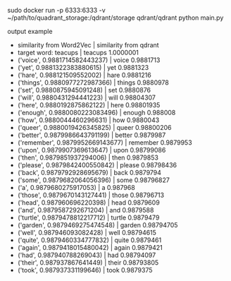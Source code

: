 sudo docker run -p 6333:6333 -v ~/path/to/quadrant_storage:/qdrant/storage qdrant/qdrant
python main.py

output example
- similarity from Word2Vec            |     similarity from qdrant
- target word: teacups                |     teacups 1.0000001
- ('voice', 0.9881714582443237)       |     voice 0.9881713
- ('yet', 0.9881322383880615)         |     yet 0.9881323
- ('hare', 0.988121509552002)         |     hare 0.9881216
- ('things', 0.9880977272987366)      |     things 0.9880978
- ('set', 0.9880875945091248)         |     set 0.9880876
- ('will', 0.9880431294441223)        |     will 0.98804307
- ('here', 0.9880192875862122)        |     here 0.98801935
- ('enough', 0.9880080223083496)      |     enough 0.988008
- ('how', 0.9880044460296631)         |     how 0.9880043
- ('queer', 0.9880019426345825)       |     queer 0.98800206
- ('better', 0.9879986643791199)      |     better 0.9879987
- ('remember', 0.9879952669143677)    |     remember 0.9879953
- ('upon', 0.9879907369613647)        |     upon 0.98799086
- ('then', 0.9879851937294006)        |     then 0.9879853
- ('please', 0.9879842400550842)      |     please 0.98798436
- ('back', 0.9879792928695679)        |     back 0.9879794
- ('some', 0.9879682064056396)        |     some 0.98796827
- ('a', 0.9879680275917053)           |     a 0.987968
- ('those', 0.9879670143127441)       |     those 0.98796713
- ('head', 0.987960696220398)         |     head 0.9879609
- ('and', 0.9879587292671204)         |     and 0.9879588
- ('turtle', 0.9879478812217712)      |     turtle 0.9879479
- ('garden', 0.9879469275474548)      |     garden 0.98794705
- ('well', 0.987946093082428)         |     well 0.98794615
- ('quite', 0.9879460334777832)       |     quite 0.9879461
- ('again', 0.9879418015480042)       |     again 0.9879421
- ('had', 0.987940788269043)          |     had 0.98794097
- ('their', 0.987937867641449)        |     their 0.98793805
- ('took', 0.987937331199646)         |     took 0.9879375
